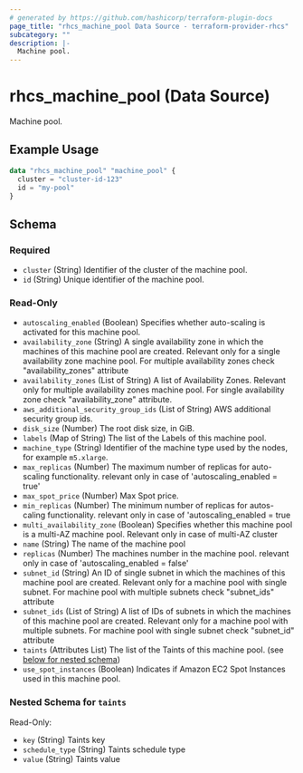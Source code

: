 ```yaml
---
# generated by https://github.com/hashicorp/terraform-plugin-docs
page_title: "rhcs_machine_pool Data Source - terraform-provider-rhcs"
subcategory: ""
description: |-
  Machine pool.
---
```


# rhcs_machine_pool (Data Source)

Machine pool.

## Example Usage

```terraform
data "rhcs_machine_pool" "machine_pool" {
  cluster = "cluster-id-123"
  id = "my-pool"
}
```

<!-- schema generated by tfplugindocs -->
## Schema

### Required

- `cluster` (String) Identifier of the cluster of the machine pool.
- `id` (String) Unique identifier of the machine pool.

### Read-Only

- `autoscaling_enabled` (Boolean) Specifies whether auto-scaling is activated for this machine pool.
- `availability_zone` (String) A single availability zone in which the machines of this machine pool are created. Relevant only for a single availability zone machine pool. For multiple availability zones check "availability_zones" attribute
- `availability_zones` (List of String) A list of Availability Zones. Relevant only for multiple availability zones machine pool. For single availability zone check "availability_zone" attribute.
- `aws_additional_security_group_ids` (List of String) AWS additional security group ids.
- `disk_size` (Number) The root disk size, in GiB.
- `labels` (Map of String) The list of the Labels of this machine pool.
- `machine_type` (String) Identifier of the machine type used by the nodes, for example `m5.xlarge`.
- `max_replicas` (Number) The maximum number of replicas for auto-scaling functionality. relevant only in case of 'autoscaling_enabled = true'
- `max_spot_price` (Number) Max Spot price.
- `min_replicas` (Number) The minimum number of replicas for autos-caling functionality. relevant only in case of 'autoscaling_enabled = true
- `multi_availability_zone` (Boolean) Specifies whether this machine pool is a multi-AZ machine pool. Relevant only in case of multi-AZ cluster
- `name` (String) The name of the machine pool
- `replicas` (Number) The machines number in the machine pool. relevant only in case of 'autoscaling_enabled = false'
- `subnet_id` (String) An ID of single subnet in which the machines of this machine pool are created. Relevant only for a machine pool with single subnet. For machine pool with multiple subnets check "subnet_ids" attribute
- `subnet_ids` (List of String) A list of IDs of subnets in which the machines of this machine pool are created. Relevant only for a machine pool with multiple subnets. For machine pool with single subnet check "subnet_id" attribute
- `taints` (Attributes List) The list of the Taints of this machine pool. (see [below for nested schema](#nestedatt--taints))
- `use_spot_instances` (Boolean) Indicates if Amazon EC2 Spot Instances used in this machine pool.

<a id="nestedatt--taints"></a>
### Nested Schema for `taints`

Read-Only:

- `key` (String) Taints key
- `schedule_type` (String) Taints schedule type
- `value` (String) Taints value
